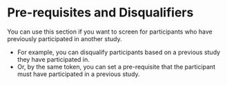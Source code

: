 
# Pre-requisites and Disqualifiers

You can use this section if you want to screen for participants who have previously participated in another study. 

- For example, you can disqualify participants based on a previous study they have participated in.
- Or, by the same token, you can set a pre-requisite that the participant must have participated in a previous study.
